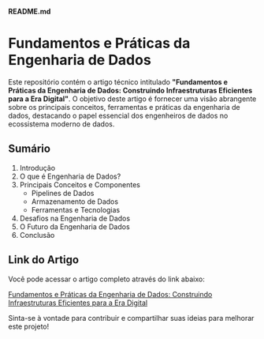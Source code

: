 **README.md**

# Fundamentos e Práticas da Engenharia de Dados

Este repositório contém o artigo técnico intitulado **"Fundamentos e Práticas da Engenharia de Dados: Construindo Infraestruturas Eficientes para a Era Digital"**. O objetivo deste artigo é fornecer uma visão abrangente sobre os principais conceitos, ferramentas e práticas da engenharia de dados, destacando o papel essencial dos engenheiros de dados no ecossistema moderno de dados.

## Sumário

1. Introdução
2. O que é Engenharia de Dados?
3. Principais Conceitos e Componentes
   - Pipelines de Dados
   - Armazenamento de Dados
   - Ferramentas e Tecnologias
4. Desafios na Engenharia de Dados
5. O Futuro da Engenharia de Dados
6. Conclusão

## Link do Artigo

Você pode acessar o artigo completo através do link abaixo:

[Fundamentos e Práticas da Engenharia de Dados: Construindo Infraestruturas Eficientes para a Era Digital](https://web.dio.me/articles/fundamentos-e-praticas-da-engenharia-de-dados-construindo-infraestruturas-eficientes-para-a-era-digital?back=%2Farticles&open-modal=true&page=1&order=oldest)


Sinta-se à vontade para contribuir e compartilhar suas ideias para melhorar este projeto!
